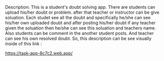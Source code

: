 Description: This is a student's doubt solving app. There are students can upload his/her doubt or problem. after that teacher or instructor can be give soluation. Each studet see all the doubt and specifically he/she can see his/her own uploaded doubt and after posting his/her doubt if any teacher given the soluation then he/she can see this soluation and teachers name. Also students can be comment in the another student posts. And teacher can see his own resolved doubt. So, this description can be see visually inside of this link : 

https://task-app-8c7c2.web.app/